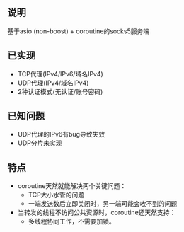 ## 说明

基于asio (non-boost) + coroutine的socks5服务端

## 已实现

- TCP代理(IPv4/IPv6/域名IPv4)
- UDP代理(IPv4/域名IPv4)
- 2种认证模式(无认证/账号密码)

## 已知问题

- UDP代理的IPv6有bug导致失效
- UDP分片未实现

## 特点

- coroutine天然就能解决两个关键问题：
  - TCP大小水管的问题
  - 一端发送数后立即关闭时，另一端可能会收不到的问题
- 当转发的线程不访问公共资源时，coroutine还天然支持：
  - 多线程协同工作，不需要加锁。

